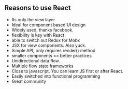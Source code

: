 ## Reasons to use React
- Its only the view layer
- Ideal for component based UI design
- Widely used, thanks facebook. 
- flexibility is key with React
- able to switch out Redux for Mobx
- JSX for view components. Also yuck.
- Simple API, only requires render() method
- smaller components == better practices
- Unidirectional data flow. 
- Multiple flow state frameworks
- Close to javascript. You can learn JS first or after React. 
- Easily switched into functional programming
- Great community

